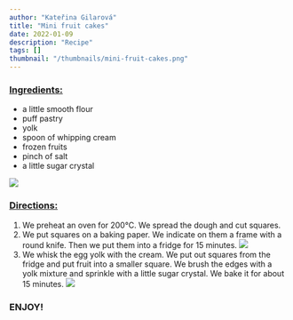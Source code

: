 ```yaml
---
author: "Kateřina Gilarová"
title: "Mini fruit cakes"
date: 2022-01-09
description: "Recipe"
tags: []
thumbnail: "/thumbnails/mini-fruit-cakes.png"
---
```

### <u>Ingredients:</u>
- a little smooth flour
- puff pastry
- yolk
- spoon of whipping cream
- frozen fruits
- pinch of salt
- a little sugar crystal

![](/images/mini-fruit-cakes/ingredients.png)

### <u>Directions:</u>
1. We preheat an oven for 200°C. We spread the dough and cut squares.
2. We put squares on a baking paper. We indicate on them a frame with a round knife. Then we put them into a fridge for 15 minutes.
![](/images/mini-fruit-cakes/1.png#center)
3. We whisk the egg yolk with the cream. We put out squares from the fridge and put fruit into a smaller square. We brush the edges with a yolk mixture and sprinkle with a little sugar crystal. We bake it for about 15 minutes.
![](/images/mini-fruit-cakes/2.png#center)

### ENJOY!